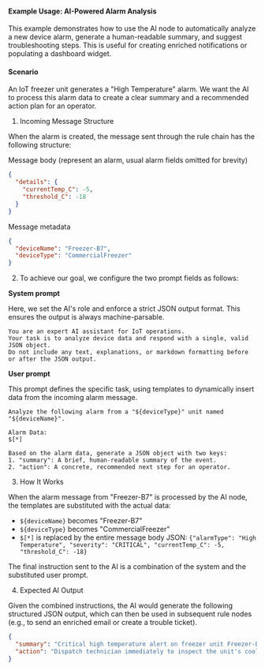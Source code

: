 #### Example Usage: AI-Powered Alarm Analysis

This example demonstrates how to use the AI node to automatically analyze a new device alarm, generate a human-readable summary, and suggest troubleshooting steps. 
This is useful for creating enriched notifications or populating a dashboard widget.

#### Scenario

An IoT freezer unit generates a "High Temperature" alarm. We want the AI to process this alarm data to create a clear summary and a recommended action plan for an operator.

1. Incoming Message Structure

When the alarm is created, the message sent through the rule chain has the following structure:

Message body (represent an alarm, usual alarm fields omitted for brevity)
```json
{
  "details": {
    "currentTemp_C": -5,
    "threshold_C": -18
  }
}
```

Message metadata
```json
{
  "deviceName": "Freezer-B7",
  "deviceType": "CommercialFreezer"
}
```

2. To achieve our goal, we configure the two prompt fields as follows:

**System prompt**

Here, we set the AI's role and enforce a strict JSON output format. This ensures the output is always machine-parsable.

```
You are an expert AI assistant for IoT operations. 
Your task is to analyze device data and respond with a single, valid JSON object. 
Do not include any text, explanations, or markdown formatting before or after the JSON output.
```

**User prompt**

This prompt defines the specific task, using templates to dynamically insert data from the incoming alarm message.

```
Analyze the following alarm from a "${deviceType}" unit named "${deviceName}".

Alarm Data:
$[*]

Based on the alarm data, generate a JSON object with two keys:
1. "summary": A brief, human-readable summary of the event.
2. "action": A concrete, recommended next step for an operator.
```

3. How It Works

When the alarm message from "Freezer-B7" is processed by the AI node, the templates are substituted with the actual data:
- `${deviceName}` becomes "Freezer-B7"
- `${deviceType}` becomes "CommercialFreezer"
- `$[*]` is replaced by the entire message body JSON: `{"alarmType": "High Temperature", "severity": "CRITICAL", "currentTemp_C": -5, "threshold_C": -18}`

The final instruction sent to the AI is a combination of the system and the substituted user prompt.

4. Expected AI Output

Given the combined instructions, the AI would generate the following structured JSON output, which can then be used in subsequent rule nodes (e.g., to send an enriched email or create a trouble ticket).

```json
{
  "summary": "Critical high temperature alert on freezer unit Freezer-B7. The current temperature is -5°C, which is significantly above the required threshold of -18°C.",
  "action": "Dispatch technician immediately to inspect the unit's cooling system and ensure the door is properly sealed. Investigate for potential power issues."
}
```
